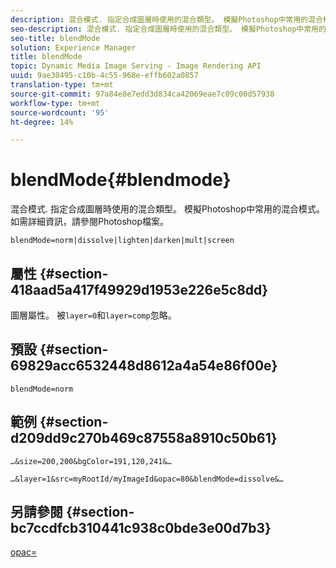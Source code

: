 ```yaml
---
description: 混合模式. 指定合成圖層時使用的混合類型。 模擬Photoshop中常用的混合模式。 如需詳細資訊，請參閱Photoshop檔案。
seo-description: 混合模式. 指定合成圖層時使用的混合類型。 模擬Photoshop中常用的混合模式。 如需詳細資訊，請參閱Photoshop檔案。
seo-title: blendMode
solution: Experience Manager
title: blendMode
topic: Dynamic Media Image Serving - Image Rendering API
uuid: 9ae30495-c10b-4c55-968e-effb602a0857
translation-type: tm+mt
source-git-commit: 97a84e8e7edd3d834ca42069eae7c09c00d57938
workflow-type: tm+mt
source-wordcount: '95'
ht-degree: 14%

---
```



# blendMode{#blendmode}

混合模式. 指定合成圖層時使用的混合類型。 模擬Photoshop中常用的混合模式。 如需詳細資訊，請參閱Photoshop檔案。

`blendMode=norm|dissolve|lighten|darken|mult|screen`

## 屬性 {#section-418aad5a417f49929d1953e226e5c8dd}

圖層屬性。 被`layer=0`和`layer=comp`忽略。

## 預設 {#section-69829acc6532448d8612a4a54e86f00e}

`blendMode=norm`

## 範例 {#section-d209dd9c270b469c87558a8910c50b61}

`…&size=200,200&bgColor=191,120,241&…`

`…&layer=1&src=myRootId/myImageId&opac=80&blendMode=dissolve&…`

## 另請參閱 {#section-bc7ccdfcb310441c938c0bde3e00d7b3}

[opac=](../../../../../is-api/http-ref/image-serving-api-ref/c-http-protocol-reference/c-command-reference/r-opac.md#reference-d2269b51aca34599a08d0a46ee5c27e5)
